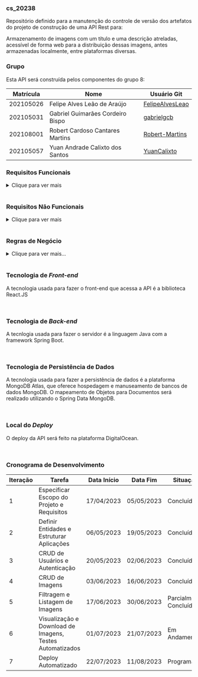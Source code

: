 ### cs_20238
Repositório definido para a manutenção do controle de versão dos artefatos do projeto de construção de uma API Rest para:

Armazenamento de imagens com um título e uma descrição atreladas, acessível de forma web para a distribuição dessas imagens, antes armazenadas localmente, entre plataformas diversas.

### Grupo
Esta API será construída pelos componentes do grupo 8:

|Matrícula|Nome|Usuário Git|
|---|---|---|
|202105026|Felipe Alves Leão de Araújo|[FelipeAlvesLeao](https://github.com/FelipeAlvesLeao)|
|202105031|Gabriel Guimarães Cordeiro Bispo|[gabrielgcb](https://github.com/gabrielgcb)|
|202108001|Robert Cardoso Cantares Martins|[Robert-Martins](https://github.com/Robert-Martins)|
|202105057|Yuan Andrade Calixto dos Santos|[YuanCalixto](https://github.com/YuanCalixto)|

### Requisitos Funcionais

<details><summary>Clique para ver mais</summary>

1. RF0001 - Cadastro de novos usuários.
2. RF0002 - Autentificação.
3. RF0003 - (com autentificação) Enviar nova imagem com título e descrição.
4. RF0004 - (com autentificação) Deletar imagem.
5. RF0005 - (com autentificação) Mudar título ou descrição da imagem.
6. RF0006 - Ver todas as imagens enviadas para o database filtradas e paginadas.
7. RF0007 - Baixar imagem.
8. RF0008 - Visualizar quantidade de visualizações e downloads de uma imagem

</details>

<br>

### Requisitos Não Funcionais

<details><summary>Clique para ver mais</summary>

1. RNF001 - A interface do sistema deve ser intuitiva e web
2. RNF002 - O sistema comporta qualquer equipamento e tela capaz de acessar um browser de internet

</details>

<br>

### Regras de Negócio
<details><summary>Clique para ver mais...</summary>

1. RN0001 - Imagens devem ter um limite de 11mb.
2. RN0002 - Imagens não devem incluir conteúdo sexual, inflamatório ou ilegal.
3. RN0003 - Imagens só podem ser inseridas, atualizadas ou deletadas por usuários autenticados.
4. RN0004 - Uma imagem só pode ser atualizada ou deletada pelo usuário que a inseriu

</details>

<br>

### Tecnologia de _Front-end_
A tecnologia usada para fazer o front-end que acessa a API é a biblioteca React.JS

<br>

### Tecnologia de _Back-end_
A tecnlogia usada para fazer o servidor é a linguagem Java com a framework Spring Boot.

<br>

### Tecnologia de Persistência de Dados
A tecnologia usada para fazer a persistência de dados é a plataforma MongoDB Atlas, que oferece hospedagem e manuseamento de bancos de dados MongoDB. O mapeamento de Objetos para Documentos será realizado utilizando o Spring Data MongoDB.

<br>

### Local do _Deploy_
O deploy da API será feito na plataforma DigitalOcean.

<br>

### Cronograma de Desenvolvimento

| Iteração | Tarefa | Data Início | Data Fim | Situação |
| --- |---|---|---|---|
| 1 | Especificar Escopo do Projeto e Requisitos | 17/04/2023 | 05/05/2023 | Concluída |
| 2 | Definir Entidades e Estruturar Aplicações | 06/05/2023 | 19/05/2023 | Concluída |
| 3 | CRUD de Usuários e Autenticação | 20/05/2023 | 02/06/2023 | Concluída |
| 4 | CRUD de Imagens | 03/06/2023 | 16/06/2023 | Concluída |
| 5 | Filtragem e Listagem de Imagens | 17/06/2023 | 30/06/2023 | Parcialmente Concluída |
| 6 | Visualização e Download de Imagens, Testes Automatizados | 01/07/2023 | 21/07/2023 | Em Andamento |
| 7 | Deploy Automatizado | 22/07/2023 | 11/08/2023 | Programada |
